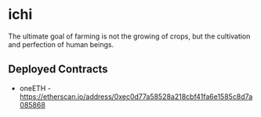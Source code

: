 # ichi
The ultimate goal of farming is not the growing of crops, but the cultivation and perfection of human beings.

## Deployed Contracts

- oneETH - https://etherscan.io/address/0xec0d77a58528a218cbf41fa6e1585c8d7a085868
